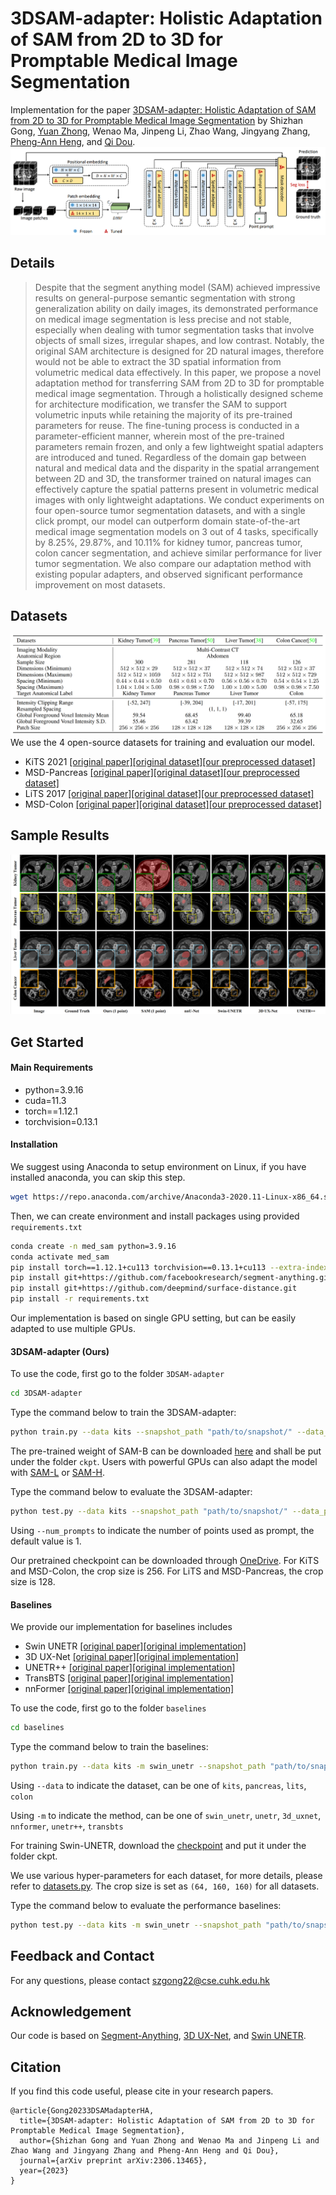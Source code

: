 # 3DSAM-adapter: Holistic Adaptation of SAM from 2D to 3D for Promptable Medical Image Segmentation

Implementation for the paper [3DSAM-adapter: Holistic Adaptation of SAM from 2D to 3D for Promptable Medical Image Segmentation](https://arxiv.org/pdf/2306.13465.pdf)
by Shizhan Gong, [Yuan Zhong](https://yzrealm.com/), Wenao Ma, Jinpeng Li, Zhao Wang, Jingyang Zhang, [Pheng-Ann Heng](https://www.cse.cuhk.edu.hk/~pheng/), and [Qi Dou](https://www.cse.cuhk.edu.hk/~qdou/index.html).
![Alt text](asset/teaser.png?raw=true "Title")
## Details
> Despite that the segment anything model (SAM) achieved impressive results on
general-purpose semantic segmentation with strong generalization ability on daily
images, its demonstrated performance on medical image segmentation is less
precise and not stable, especially when dealing with tumor segmentation tasks that
involve objects of small sizes, irregular shapes, and low contrast. Notably, the
original SAM architecture is designed for 2D natural images, therefore would not be
able to extract the 3D spatial information from volumetric medical data effectively.
In this paper, we propose a novel adaptation method for transferring SAM from 2D
to 3D for promptable medical image segmentation. Through a holistically designed
scheme for architecture modification, we transfer the SAM to support volumetric
inputs while retaining the majority of its pre-trained parameters for reuse. The
fine-tuning process is conducted in a parameter-efficient manner, wherein most
of the pre-trained parameters remain frozen, and only a few lightweight spatial
adapters are introduced and tuned. Regardless of the domain gap between natural
and medical data and the disparity in the spatial arrangement between 2D and
3D, the transformer trained on natural images can effectively capture the spatial
patterns present in volumetric medical images with only lightweight adaptations.
We conduct experiments on four open-source tumor segmentation datasets, and
with a single click prompt, our model can outperform domain state-of-the-art
medical image segmentation models on 3 out of 4 tasks, specifically by 8.25%,
29.87%, and 10.11% for kidney tumor, pancreas tumor, colon cancer segmentation,
and achieve similar performance for liver tumor segmentation. We also compare
our adaptation method with existing popular adapters, and observed significant
performance improvement on most datasets.

## Datasets
![Alt text](asset/datasets.png?raw=true "Title")
We use the 4 open-source datasets for training and evaluation our model.
-  KiTS 2021 [[original paper]](https://www.sciencedirect.com/science/article/abs/pii/S1361841520301857)[[original dataset]](https://kits-challenge.org/kits21/)[[our preprocessed dataset]](https://mycuhk-my.sharepoint.com/:u:/g/personal/1155187960_link_cuhk_edu_hk/Ebe8F12v_JtOv2ovW3a-BjkB8LryC6BFZZwtsi0kAikphw?e=w728Ud)
- MSD-Pancreas [[original paper]](https://www.nature.com/articles/s41467-022-30695-9)[[original dataset]](http://medicaldecathlon.com/)[[our preprocessed dataset]](https://mycuhk-my.sharepoint.com/:u:/g/personal/1155187960_link_cuhk_edu_hk/EdH84TX9CJ5CiXUjIyeXEZ4B-6AK8LfLhIhlIfiVDicfVQ?e=avTPPf)
- LiTS 2017 [[original paper]](https://www.sciencedirect.com/science/article/pii/S1361841522003085)[[original dataset]](https://competitions.codalab.org/competitions/17094)[[our preprocessed dataset]](https://mycuhk-my.sharepoint.com/:u:/g/personal/1155187960_link_cuhk_edu_hk/EcqXHRupWoxNjYkmoiHQl4QBpvTS41TfJfqfO0x0xOxgow?e=ueD0i2)
- MSD-Colon [[original paper]](https://www.nature.com/articles/s41467-022-30695-9)[[original dataset]](http://medicaldecathlon.com/)[[our preprocessed dataset]](https://mycuhk-my.sharepoint.com/:u:/r/personal/1155187960_link_cuhk_edu_hk/Documents/public/3DMed-Adapter/dataset/Task10_Colon.zip?csf=1&web=1&e=hDeRLc)


## Sample Results
![Alt text](asset/result.png?raw=true "Title")

## Get Started

#### Main Requirements
- python=3.9.16
- cuda=11.3
- torch==1.12.1
- torchvision=0.13.1
#### Installation
We suggest using Anaconda to setup environment on Linux, if you have installed anaconda, you can skip this step.
```sh
wget https://repo.anaconda.com/archive/Anaconda3-2020.11-Linux-x86_64.sh && zsh Anaconda3-2020.11-Linux-x86_64.sh
```
Then, we can create environment and install packages using provided `requirements.txt`
```sh
conda create -n med_sam python=3.9.16
conda activate med_sam
pip install torch==1.12.1+cu113 torchvision==0.13.1+cu113 --extra-index-url https://download.pytorch.org/whl/cu113
pip install git+https://github.com/facebookresearch/segment-anything.git
pip install git+https://github.com/deepmind/surface-distance.git
pip install -r requirements.txt
```
Our implementation is based on single GPU setting, but can be easily adapted to use multiple GPUs.

#### 3DSAM-adapter (Ours)
To use the code, first go to the folder `3DSAM-adapter`
```sh
cd 3DSAM-adapter
```
Type the command below to train the 3DSAM-adapter:
```sh
python train.py --data kits --snapshot_path "path/to/snapshot/" --data_prefix "path/to/data folder/" 
```
The pre-trained weight of SAM-B can be downloaded [here](https://dl.fbaipublicfiles.com/segment_anything/sam_vit_b_01ec64.pth) 
and shall be put under the folder `ckpt`. Users with powerful GPUs can also adapt the model with [SAM-L](https://dl.fbaipublicfiles.com/segment_anything/sam_vit_l_0b3195.pth) or [SAM-H](https://dl.fbaipublicfiles.com/segment_anything/sam_vit_h_4b8939.pth).

Type the command below to evaluate the 3DSAM-adapter:
```sh
python test.py --data kits --snapshot_path "path/to/snapshot/" --data_prefix "path/to/data folder/"  --num_prompts 1
```
Using  `--num_prompts` to indicate the number of points used as prompt, the default value is 1.

Our pretrained checkpoint can be downloaded through [OneDrive](https://mycuhk-my.sharepoint.com/:f:/g/personal/1155187960_link_cuhk_edu_hk/EgSZwTonMG1Cl_PA7wTP5zgBe-DU4K5rb0woDt3i8U22SA?e=0jmfkq).
For KiTS and MSD-Colon, the crop size is 256. For LiTS and MSD-Pancreas, the crop size is 128.

#### Baselines

We provide our implementation for baselines includes

- Swin UNETR [[original paper]](https://arxiv.org/abs/2111.14791)[[original implementation]](https://github.com/Project-MONAI/research-contributions/tree/main/SwinUNETR)
- 3D UX-Net [[original paper]](https://arxiv.org/abs/2209.15076)[[original implementation]](https://github.com/MASILab/3DUX-Net)
- UNETR++ [[original paper]](https://arxiv.org/abs/2212.04497)[[original implementation]](https://github.com/Amshaker/unetr_plus_plus)
- TransBTS [[original paper]](https://arxiv.org/abs/2103.04430)[[original implementation]](https://github.com/Wenxuan-1119/TransBTS)
- nnFormer [[original paper]](https://arxiv.org/abs/2109.03201)[[original implementation]](https://github.com/282857341/nnFormer)

To use the code, first go to the folder `baselines`

```sh
cd baselines
```

Type the command below to train the baselines:

```sh
python train.py --data kits -m swin_unetr --snapshot_path "path/to/snapshot/" --data_prefix "path/to/data folder/"
```

Using  `--data` to indicate the dataset, can be one of `kits`, `pancreas`, `lits`, `colon`

Using `-m` to indicate the method, can be one of `swin_unetr`, `unetr`, `3d_uxnet`, `nnformer`, `unetr++`, `transbts`

For training Swin-UNETR, download the [checkpoint](https://github.com/Project-MONAI/MONAI-extra-test-data/releases/download/0.8.1/model_swinvit.pt) and put it under the folder ckpt.

We use various hyper-parameters for each dataset, for more details, please refer to [datasets.py](dataset/datasets.py). The crop size is set as `(64, 160, 160)` for all datasets.

Type the command below to evaluate the performance baselines:

```sh
python test.py --data kits -m swin_unetr --snapshot_path "path/to/snapshot/" --data_prefix "path/to/data folder/"
```

## Feedback and Contact
For any questions, please contact <a href="mailto:szgong22@cse.cuhk.edu.hk">szgong22@cse.cuhk.edu.hk</a>

## Acknowledgement
Our code is based on [Segment-Anything](https://github.com/facebookresearch/segment-anything), [3D UX-Net](https://github.com/MASILab/3DUX-Net), and [Swin UNETR](https://github.com/Project-MONAI/tutorials/blob/main/3d_segmentation/swin_unetr_btcv_segmentation_3d.ipynb).

## Citation
If you find this code useful, please cite in your research papers.
```
@article{Gong20233DSAMadapterHA,
  title={3DSAM-adapter: Holistic Adaptation of SAM from 2D to 3D for Promptable Medical Image Segmentation},
  author={Shizhan Gong and Yuan Zhong and Wenao Ma and Jinpeng Li and Zhao Wang and Jingyang Zhang and Pheng-Ann Heng and Qi Dou},
  journal={arXiv preprint arXiv:2306.13465},
  year={2023}
}
```